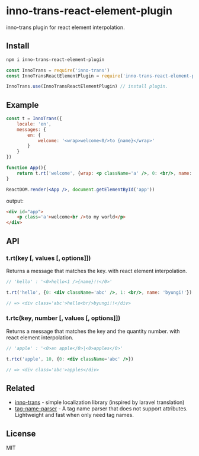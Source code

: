 # inno-trans-react-element-plugin
inno-trans plugin for react element interpolation.

## Install
```sh
npm i inno-trans-react-element-plugin
```
```js
const InnoTrans = require('inno-trans')
const InnoTransReactElementPlugin = require('inno-trans-react-element-plugin')

InnoTrans.use(InnoTransReactElementPlugin) // install plugin.
```

## Example
```jsx
const t = InnoTrans({
    locale: 'en',
    messages: {
        en: {
            welcome: '<wrap>welcome<0/>to {name}</wrap>'
        }
    }
})

function App(){
    return t.rt('welcome', {wrap: <p className='a' />, 0: <br/>, name: 'my world'})
}

ReactDOM.render(<App />, document.getElementById('app'))
```
output:
```html
<div id="app">
    <p class='a'>welcome<br />to my world</p>
</div>
```

## API
### t.rt(key [, values [, options]])
Returns a message that matches the key. with react element interpolation.
```jsx
// 'hello' : '<0>hello<1 />{name}!!</0>'

t.rt('hello', {0: <div className='abc' />, 1: <br/>, name: 'byungi!'})

// => <div class='abc'>hello<br/>byungi!!</div>
```

### t.rtc(key, number [, values [, options]])
Returns a message that matches the key and the quantity number. with react element interpolation.

```jsx
// 'apple' : '<0>an apple</0>|<0>apples</0>'

t.rtc('apple', 10, {0: <div className='abc' />})

// => <div class='abc'>apples</div>
```

## Related
- [inno-trans](https://github.com/skt-t1-byungi/inno-trans) - simple localization library (inspired by laravel translation)
- [tag-name-parser](https://github.com/skt-t1-byungi/tag-name-parser) - A tag name parser that does not support attributes. Lightweight and fast when only need tag names.

## License
MIT
